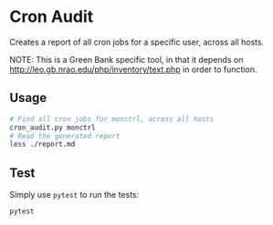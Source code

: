 # Cron Audit

Creates a report of all cron jobs for a specific user, across all hosts.

NOTE: This is a Green Bank specific tool, in that it depends on http://leo.gb.nrao.edu/php/inventory/text.php in order to function.

## Usage

```bash
# Find all cron jobs for monctrl, across all hosts
cron_audit.py monctrl
# Read the generated report
less ./report.md
```

## Test

Simply use `pytest` to run the tests:

```bash
pytest
```
